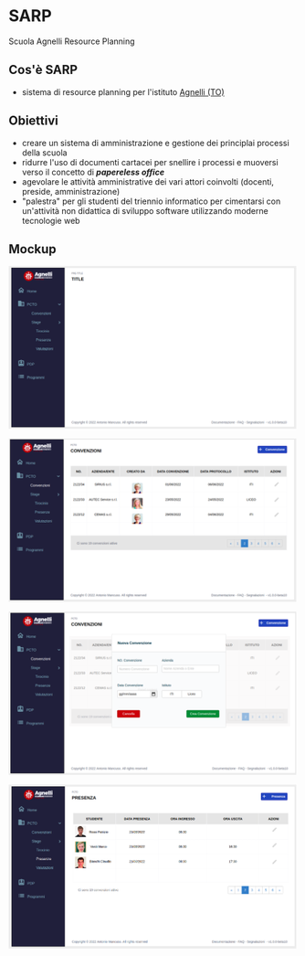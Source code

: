 # SARP

Scuola Agnelli Resource Planning

## Cos'è SARP

- sistema di resource planning per l'istituto [Agnelli (TO)](https://agnelli.it/)

## Obiettivi

- creare un sistema di amministrazione e gestione dei principlai processi della scuola
- ridurre l'uso di documenti cartacei per snellire i processi e muoversi verso il concetto di **_papereless office_**
- agevolare le attività amministrative dei vari attori coinvolti (docenti, preside, amministrazione)
- "palestra" per gli studenti del triennio informatico per cimentarsi con un'attività non didattica di sviluppo software utilizzando moderne tecnologie web

## Mockup

![mockup01](doc/img/mockup01.png)

![mockup02](doc/img/mockup02.png)

![mockup03](doc/img/mockup03.png)

![mockup04](doc/img/mockup04.png)
